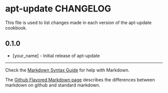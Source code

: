 # apt-update CHANGELOG

This file is used to list changes made in each version of the apt-update cookbook.

## 0.1.0
- [your_name] - Initial release of apt-update

- - -
Check the [Markdown Syntax Guide](http://daringfireball.net/projects/markdown/syntax) for help with Markdown.

The [Github Flavored Markdown page](http://github.github.com/github-flavored-markdown/) describes the differences between markdown on github and standard markdown.
